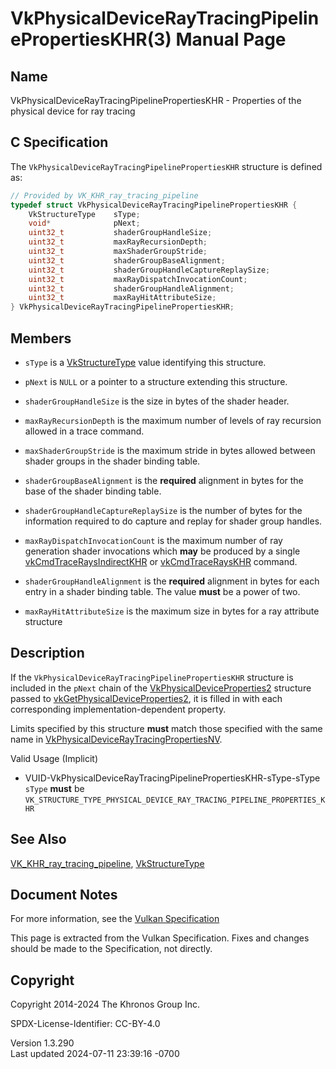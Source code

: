 # VkPhysicalDeviceRayTracingPipelinePropertiesKHR(3) Manual Page

## Name

VkPhysicalDeviceRayTracingPipelinePropertiesKHR - Properties of the
physical device for ray tracing



## <a href="#_c_specification" class="anchor"></a>C Specification

The `VkPhysicalDeviceRayTracingPipelinePropertiesKHR` structure is
defined as:

``` c
// Provided by VK_KHR_ray_tracing_pipeline
typedef struct VkPhysicalDeviceRayTracingPipelinePropertiesKHR {
    VkStructureType    sType;
    void*              pNext;
    uint32_t           shaderGroupHandleSize;
    uint32_t           maxRayRecursionDepth;
    uint32_t           maxShaderGroupStride;
    uint32_t           shaderGroupBaseAlignment;
    uint32_t           shaderGroupHandleCaptureReplaySize;
    uint32_t           maxRayDispatchInvocationCount;
    uint32_t           shaderGroupHandleAlignment;
    uint32_t           maxRayHitAttributeSize;
} VkPhysicalDeviceRayTracingPipelinePropertiesKHR;
```

## <a href="#_members" class="anchor"></a>Members

- `sType` is a [VkStructureType](https://registry.khronos.org/vulkan/specs/1.3-extensions/man/html/VkStructureType.html) value identifying
  this structure.

- `pNext` is `NULL` or a pointer to a structure extending this
  structure.

- `shaderGroupHandleSize` is the size in bytes of the shader header.

- <span id="limits-maxRayRecursionDepth"></span> `maxRayRecursionDepth`
  is the maximum number of levels of ray recursion allowed in a trace
  command.

- `maxShaderGroupStride` is the maximum stride in bytes allowed between
  shader groups in the shader binding table.

- `shaderGroupBaseAlignment` is the **required** alignment in bytes for
  the base of the shader binding table.

- `shaderGroupHandleCaptureReplaySize` is the number of bytes for the
  information required to do capture and replay for shader group
  handles.

- `maxRayDispatchInvocationCount` is the maximum number of ray
  generation shader invocations which **may** be produced by a single
  [vkCmdTraceRaysIndirectKHR](https://registry.khronos.org/vulkan/specs/1.3-extensions/man/html/vkCmdTraceRaysIndirectKHR.html) or
  [vkCmdTraceRaysKHR](https://registry.khronos.org/vulkan/specs/1.3-extensions/man/html/vkCmdTraceRaysKHR.html) command.

- `shaderGroupHandleAlignment` is the **required** alignment in bytes
  for each entry in a shader binding table. The value **must** be a
  power of two.

- `maxRayHitAttributeSize` is the maximum size in bytes for a ray
  attribute structure

## <a href="#_description" class="anchor"></a>Description

If the `VkPhysicalDeviceRayTracingPipelinePropertiesKHR` structure is
included in the `pNext` chain of the
[VkPhysicalDeviceProperties2](https://registry.khronos.org/vulkan/specs/1.3-extensions/man/html/VkPhysicalDeviceProperties2.html)
structure passed to
[vkGetPhysicalDeviceProperties2](https://registry.khronos.org/vulkan/specs/1.3-extensions/man/html/vkGetPhysicalDeviceProperties2.html),
it is filled in with each corresponding implementation-dependent
property.

Limits specified by this structure **must** match those specified with
the same name in
[VkPhysicalDeviceRayTracingPropertiesNV](https://registry.khronos.org/vulkan/specs/1.3-extensions/man/html/VkPhysicalDeviceRayTracingPropertiesNV.html).

Valid Usage (Implicit)

- <a
  href="#VUID-VkPhysicalDeviceRayTracingPipelinePropertiesKHR-sType-sType"
  id="VUID-VkPhysicalDeviceRayTracingPipelinePropertiesKHR-sType-sType"></a>
  VUID-VkPhysicalDeviceRayTracingPipelinePropertiesKHR-sType-sType  
  `sType` **must** be
  `VK_STRUCTURE_TYPE_PHYSICAL_DEVICE_RAY_TRACING_PIPELINE_PROPERTIES_KHR`

## <a href="#_see_also" class="anchor"></a>See Also

[VK_KHR_ray_tracing_pipeline](https://registry.khronos.org/vulkan/specs/1.3-extensions/man/html/VK_KHR_ray_tracing_pipeline.html),
[VkStructureType](https://registry.khronos.org/vulkan/specs/1.3-extensions/man/html/VkStructureType.html)

## <a href="#_document_notes" class="anchor"></a>Document Notes

For more information, see the <a
href="https://registry.khronos.org/vulkan/specs/1.3-extensions/html/vkspec.html#VkPhysicalDeviceRayTracingPipelinePropertiesKHR"
target="_blank" rel="noopener">Vulkan Specification</a>

This page is extracted from the Vulkan Specification. Fixes and changes
should be made to the Specification, not directly.

## <a href="#_copyright" class="anchor"></a>Copyright

Copyright 2014-2024 The Khronos Group Inc.

SPDX-License-Identifier: CC-BY-4.0

Version 1.3.290  
Last updated 2024-07-11 23:39:16 -0700
